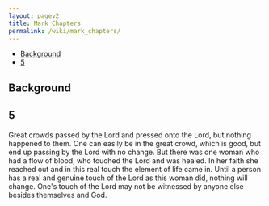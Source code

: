 ```yaml
---
layout: pagev2
title: Mark Chapters
permalink: /wiki/mark_chapters/
---
```

- [Background](#background)
- [5](#5)

## Background

## 5

Great crowds passed by the Lord and pressed onto the Lord, but nothing happened to them. One can easily be in the great crowd, which is good, but end up passing by the Lord with no change. But there was one woman who had a flow of blood, who touched the Lord and was healed. In her faith she reached out and in this real touch the element of life came in. Until a person has a real and genuine touch of the Lord as this woman did, nothing will change. One's touch of the Lord may not be witnessed by anyone else besides themselves and God.
